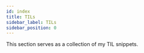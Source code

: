 ```yaml
---
id: index
title: TILs
sidebar_label: TILs
sidebar_position: 0
---
```


This section serves as a collection of my TIL snippets.
